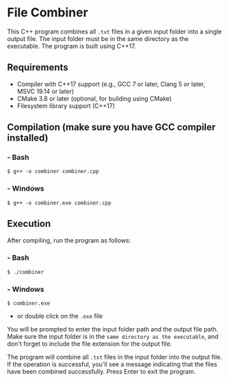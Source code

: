 # File Combiner

This C++ program combines all `.txt` files in a given input folder into a single output file. The input folder must be in the same directory as the executable. The program is built using C++17.

## Requirements

- Compiler with C++17 support (e.g., GCC 7 or later, Clang 5 or later, MSVC 19.14 or later)
- CMake 3.8 or later (optional, for building using CMake)
- Filesystem library support (C++17)

## Compilation (make sure you have GCC compiler installed)

### - Bash

```
$ g++ -o combiner combiner.cpp
```
### - Windows
```
$ g++ -o combiner.exe combiner.cpp
```


## Execution
After compiling, run the program as follows:

### - Bash
```
$ ./combiner
```
### - Windows 
```
$ combiner.exe 
```
- or double click on the `.exe` file 


You will be prompted to enter the input folder path and the output file path. Make sure the input folder is in the `same directory as the executable`, and don't forget to include the file extension for the output file.

The program will combine all `.txt` files in the input folder into the output file. If the operation is successful, you'll see a message indicating that the files have been combined successfully. Press Enter to exit the program.

